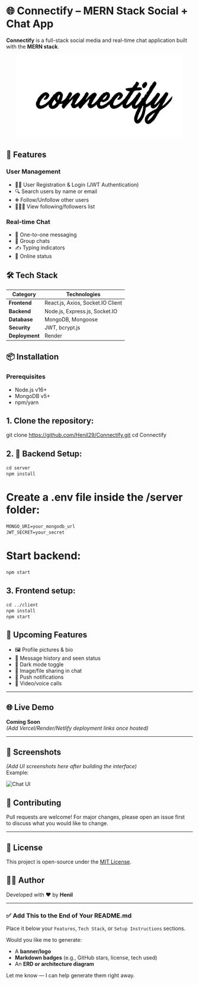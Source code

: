 # 🌐 Connectify – MERN Stack Social + Chat App

**Connectify** is a full-stack social media and real-time chat application built with the **MERN stack**.

<p align="center">
  <img src="./image.jpg" alt="Connectify" width="450"/>
</p>

## 🚀 Features

### User Management
- 🧑‍💼 User Registration & Login (JWT Authentication)
- 🔍 Search users by name or email
- ➕ Follow/Unfollow other users
- 🧑‍🤝‍🧑 View following/followers list

### Real-time Chat
- 💬 One-to-one messaging
- 📂 Group chats
- ✍️ Typing indicators
- 🔔 Online status

## 🛠 Tech Stack

| Category       | Technologies                          |
|----------------|---------------------------------------|
| **Frontend**   | React.js, Axios, Socket.IO Client     |
| **Backend**    | Node.js, Express.js, Socket.IO        |
| **Database**   | MongoDB, Mongoose                     |
| **Security**   | JWT, bcrypt.js                        |
| **Deployment** | Render                                |

## 📦 Installation

### Prerequisites
- Node.js v16+
- MongoDB v5+
- npm/yarn

## 1. Clone the repository:
   
   git clone https://github.com/Henil29/Connectify.git
   cd Connectify

## 2. 🔧 Backend Setup:
    cd server
    npm install


# Create a .env file inside the /server folder:
    MONGO_URI=your_mongodb_url
    JWT_SECRET=your_secret

  # Start backend:
    npm start

## 3. Frontend setup:
    cd ../client
    npm install
    npm start

## 🧠 Upcoming Features

- 🖼 Profile pictures & bio  
- 📩 Message history and seen status  
- 🌙 Dark mode toggle  
- 📸 Image/file sharing in chat  
- 📲 Push notifications  
- 🎥 Video/voice calls  

---

## 🌐 Live Demo

**Coming Soon**  
*(Add Vercel/Render/Netlify deployment links once hosted)*

---

## 📸 Screenshots

*(Add UI screenshots here after building the interface)*  
Example:


![Chat UI](./screenshots/chat-ui.png)

## 🤝 Contributing

Pull requests are welcome! For major changes, please open an issue first  
to discuss what you would like to change.

---

## 📄 License

This project is open-source under the [MIT License](LICENSE).


## 👨‍💻 Author

Developed with ❤️ by **Henil**

---

### ✅ Add This to the End of Your README.md  
Place it below your `Features`, `Tech Stack`, or `Setup Instructions` sections.

Would you like me to generate:
- A **banner/logo**
- **Markdown badges** (e.g., GitHub stars, license, tech used)
- An **ERD or architecture diagram**  

Let me know — I can help generate them right away.

